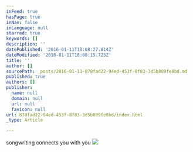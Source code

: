 ```yaml
---
inFeed: true
hasPage: true
inNav: false
inLanguage: null
starred: true
keywords: []
description: ''
datePublished: '2016-01-11T18:08:27.814Z'
dateModified: '2016-01-11T18:08:15.725Z'
title: ''
author: []
sourcePath: _posts/2016-01-11-878fad22-94ed-453f-8f83-3d5b809fe8bd.md
published: true
authors: []
publisher:
  name: null
  domain: null
  url: null
  favicon: null
url: 878fad22-94ed-453f-8f83-3d5b809fe8bd/index.html
_type: Article

---
```

songwriting connects you with you
![](https://the-grid-user-content.s3-us-west-2.amazonaws.com/277b90df-691c-4a7b-bfc0-cc86847755e5.JPG)